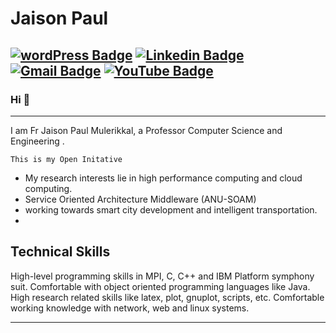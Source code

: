 # Jaison Paul


[![wordPress Badge](https://img.shields.io/badge/MyBlog-blue?style=flat-square&logo=Wordpress&logoColor=white&link=https://jaisonmpaul.github.io)](https://sajanrajtd.wordpress.com/)
[![Linkedin Badge](https://img.shields.io/badge/LinkedIn-blue?style=flat-square&logo=Linkedin&logoColor=white&link=https://www.linkedin.com/in/jaisonmpaul/)](https://www.linkedin.com/in/jaisonmpaul/)
[![Gmail Badge](https://img.shields.io/badge/-jaisonmpaul@gmail.com-c14438?style=flat-square&logo=Gmail&logoColor=white&link=mailto:jaisonmpaul@gmail.com)](jaisonmpaul@gmail.com)
[![YouTube Badge](https://img.shields.io/badge/YouTube-red?style=flat-square&logo=YouTube&logoColor=white&link=https://www.youtube.com/channel/UCEJOxdR1ofpCNAbioWV_viA)](https://www.youtube.com/channel/UCEJOxdR1ofpCNAbioWV_viA)
---
### Hi 👋
---
I am Fr Jaison Paul Mulerikkal, a Professor Computer Science and Engineering .
```
This is my Open Initative 
```
- My research interests lie in high performance computing and cloud computing.
- Service Oriented Architecture Middleware (ANU-SOAM)
- working towards smart city development and intelligent transportation.
- 
## Technical Skills    
High-level programming skills in MPI, C, C++ and IBM Platform symphony suit. Comfortable with object oriented programming languages like Java. High research related skills like latex, plot, gnuplot, scripts, etc. Comfortable working knowledge with network, web and linux systems.


----------------------------------------------
